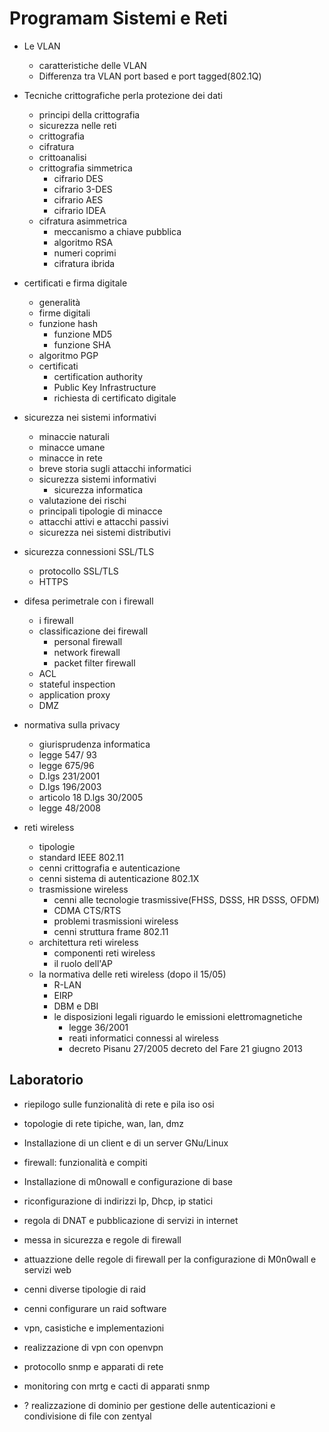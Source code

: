 # Programam Sistemi e Reti

- Le VLAN
	- caratteristiche delle VLAN
	- Differenza tra VLAN port based e port tagged(802.1Q)
- Tecniche crittografiche perla protezione dei dati
	- principi della crittografia
	- sicurezza nelle reti
	- crittografia
	- cifratura
	- crittoanalisi
	- crittografia simmetrica
		- cifrario DES
		- cifrario 3-DES
		- cifrario AES
		- cifrario IDEA
	-  cifratura asimmetrica
		- meccanismo a chiave pubblica
		- algoritmo RSA
		- numeri coprimi
		- cifratura ibrida
- certificati e firma digitale
	- generalità
	- firme digitali
	- funzione hash
		- funzione MD5
		- funzione SHA
	- algoritmo PGP
	- certificati
		- certification authority
		- Public Key Infrastructure
		- richiesta di certificato digitale
- sicurezza nei sistemi informativi
	- minaccie naturali
	- minacce umane
	- minacce in rete 
	- breve storia sugli attacchi informatici
	- sicurezza sistemi informativi
		- sicurezza informatica
	- valutazione dei rischi
	- principali tipologie di minacce
	- attacchi attivi e attacchi passivi
	- sicurezza nei sistemi distributivi
- sicurezza connessioni SSL/TLS
	- protocollo SSL/TLS
	- HTTPS
- difesa perimetrale con i firewall 
	- i firewall 
	- classificazione dei firewall
		- personal firewall
		- network firewall 
		- packet filter firewall
	- ACL
	- stateful inspection
	- application proxy
	- DMZ

- normativa sulla privacy
	
	- giurisprudenza informatica
	- legge 547/ 93
	- legge 675/96
	- D.lgs 231/2001
	- D.lgs 196/2003
	- articolo 18 D.lgs 30/2005
	- legge 48/2008

- reti wireless
	- tipologie
	- standard IEEE 802.11
	- cenni crittografia e autenticazione
	- cenni sistema di autenticazione 802.1X
	- trasmissione wireless
		- cenni alle tecnologie trasmissive(FHSS, DSSS, HR DSSS, OFDM)
		- CDMA CTS/RTS
		- problemi trasmissioni wireless
		- cenni struttura frame 802.11
	- architettura reti wireless
		- componenti reti wireless
		- il ruolo dell'AP
	- la normativa delle reti wireless (dopo il 15/05)
		- R-LAN
		- EIRP 
		- DBM e DBI
		- le disposizioni legali riguardo le emissioni elettromagnetiche
			- legge 36/2001
			- reati informatici connessi al wireless
			- decreto Pisanu 27/2005 decreto del Fare 21 giugno 2013

## Laboratorio

- riepilogo sulle funzionalità di rete e pila iso osi
- topologie di rete tipiche, wan, lan, dmz
- Installazione di un client e di un server GNu/Linux
- firewall: funzionalità e compiti
- Installazione di m0nowall e configurazione di base
- riconfigurazione di indirizzi Ip, Dhcp, ip statici
- regola di DNAT e pubblicazione di servizi in internet
- messa in sicurezza e regole di firewall
- attuazzione delle regole di firewall per la configurazione di M0n0wall e servizi web
- cenni diverse tipologie di raid
- cenni configurare un raid software
- vpn, casistiche e implementazioni
- realizzazione di vpn con openvpn
- protocollo snmp e apparati di rete
- monitoring con mrtg e cacti di apparati snmp

- ? realizzazione di dominio per gestione delle autenticazioni e condivisione di file con zentyal
<!--stackedit_data:
eyJoaXN0b3J5IjpbODAzNjIzNjE1LDE1NjA1ODg3NDEsMjEwMz
IxNDU3NCwtMjA4ODc0NjYxMl19
-->